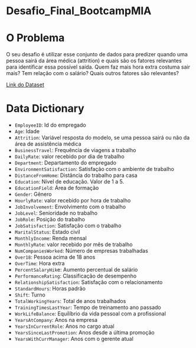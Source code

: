 # Desafio_Final_BootcampMIA

# O Problema

O seu desafio é utilizar esse conjunto de dados para predizer quando uma pessoa sairá da área médica (attrition) e quais são os fatores relevantes para identificar essa possível saída.
Quem faz mais hora extra costuma sair mais? Tem relação com o salário? Quais outros fatores são relevantes?

[Link do Dataset](https://drive.google.com/file/d/1Teaf1YEnGOsuxWMHJOd-W5sgOPPMAojQ/view?usp=sharing)

# Data Dictionary

* `EmployeeID`: Id do empregado
* `Age`: Idade
* `Attrition`: Variável resposta do modelo, se uma pessoa sairá ou não da área de assistência médica
* `BusinessTravel`: Frequência de viagens a trabalho
* `DailyRate`: valor recebido por dia de trabalho
* `Department`: Departamento do empregado
* `EnvironmentSatisfaction`: Satisfação com o ambiente de trabalho  
* `DistanceFromHome`: Distância do trabalho para casa
* `Education`: Nível de educação. Valor de 1 a 5.
* `EducationField`: Área de formação
* `Gender`: Gênero
* `HourlyRate`: valor recebido por hora de trabalho
* `JobInvolvement`: Envolvimento com o trabalho
* `JobLevel`: Senioridade no trabalho
* `JobRole`: Posição do trabalho
* `JobSatisfaction`: Satisfação com o trabalho
* `MaritalStatus`: Estado civil
* `MonthlyIncome`: Renda mensal
* `MonthlyRate`: valor recebido por mês de trabalho
* `NumCompaniesWorked`: Número de empresas trabalhadas
* `Over18`: Pessoa acima de 18 anos
* `OverTime`: Hora extra
* `PercentSalaryHik`e: Aumento percentual de salário
* `PerformanceRating`: Classificação de desempenho
* `RelationshipSatisfaction`: Satisfação com o relacionamento
* `StandardHours`: Horas padrão
* `Shift`: Turno
* `TotalWorkingYears`: Total de anos trabalhados
* `TrainingTimesLastYear`: Tempo de treinamento ano passado
* `WorkLifeBalance`: Equilíbrio da vida pessoal com a profissional 
* `YearsAtCompany`: Anos na empresa
* `YearsInCurrentRole`: Anos no cargo atual
* `YearsSinceLastPromotion`: Anos desde a última promoção 
* `YearsWithCurrManager`: Anos com o gerente atual

